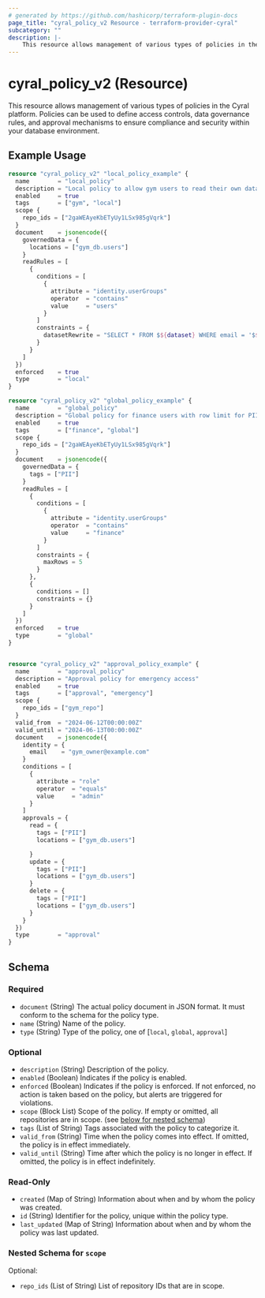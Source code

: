 ```yaml
---
# generated by https://github.com/hashicorp/terraform-plugin-docs
page_title: "cyral_policy_v2 Resource - terraform-provider-cyral"
subcategory: ""
description: |-
    This resource allows management of various types of policies in the Cyral platform. Policies can be used to define access controls, data governance rules, and approval mechanisms to ensure compliance and security within your database environment.
---
```


# cyral_policy_v2 (Resource)

This resource allows management of various types of policies in the Cyral platform. Policies can be used to define access controls, data governance rules, and approval mechanisms to ensure compliance and security within your database environment.

## Example Usage

```terraform
resource "cyral_policy_v2" "local_policy_example" {
  name        = "local_policy"
  description = "Local policy to allow gym users to read their own data"
  enabled     = true
  tags        = ["gym", "local"]
  scope {
    repo_ids = ["2gaWEAyeKbETyUy1LSx985gVqrk"]
  }
  document    = jsonencode({
    governedData = {
      locations = ["gym_db.users"]
    }
    readRules = [
      {
        conditions = [
          {
            attribute = "identity.userGroups"
            operator  = "contains"
            value     = "users"
          }
        ]
        constraints = {
          datasetRewrite = "SELECT * FROM $${dataset} WHERE email = '$${identity.endUserEmail}'"
        }
      }
    ]
  })
  enforced    = true
  type        = "local"
}

resource "cyral_policy_v2" "global_policy_example" {
  name        = "global_policy"
  description = "Global policy for finance users with row limit for PII data"
  enabled     = true
  tags        = ["finance", "global"]
  scope {
    repo_ids = ["2gaWEAyeKbETyUy1LSx985gVqrk"]
  }
  document    = jsonencode({
    governedData = {
      tags = ["PII"]
    }
    readRules = [
      {
        conditions = [
          {
            attribute = "identity.userGroups"
            operator  = "contains"
            value     = "finance"
          }
        ]
        constraints = {
          maxRows = 5
        }
      },
      {
        conditions = []
        constraints = {}
      }
    ]
  })
  enforced    = true
  type        = "global"
}


resource "cyral_policy_v2" "approval_policy_example" {
  name        = "approval_policy"
  description = "Approval policy for emergency access"
  enabled     = true
  tags        = ["approval", "emergency"]
  scope {
    repo_ids = ["gym_repo"]
  }
  valid_from  = "2024-06-12T00:00:00Z"
  valid_until = "2024-06-13T00:00:00Z"
  document    = jsonencode({
    identity = {
      email    = "gym_owner@example.com"
    }
    conditions = [
      {
        attribute = "role"
        operator  = "equals"
        value     = "admin"
      }
    ]
    approvals = {
      read = {
        tags = ["PII"]
        locations = ["gym_db.users"]

      }
      update = {
        tags = ["PII"]
        locations = ["gym_db.users"]
      }
      delete = {
        tags = ["PII"]
        locations = ["gym_db.users"]
      }
    }
  })
  type        = "approval"
}
```

<!-- schema generated by tfplugindocs -->

## Schema

### Required

-   `document` (String) The actual policy document in JSON format. It must conform to the schema for the policy type.
-   `name` (String) Name of the policy.
-   `type` (String) Type of the policy, one of [`local`, `global`, `approval`]

### Optional

-   `description` (String) Description of the policy.
-   `enabled` (Boolean) Indicates if the policy is enabled.
-   `enforced` (Boolean) Indicates if the policy is enforced. If not enforced, no action is taken based on the policy, but alerts are triggered for violations.
-   `scope` (Block List) Scope of the policy. If empty or omitted, all repositories are in scope. (see [below for nested schema](#nestedblock--scope))
-   `tags` (List of String) Tags associated with the policy to categorize it.
-   `valid_from` (String) Time when the policy comes into effect. If omitted, the policy is in effect immediately.
-   `valid_until` (String) Time after which the policy is no longer in effect. If omitted, the policy is in effect indefinitely.

### Read-Only

-   `created` (Map of String) Information about when and by whom the policy was created.
-   `id` (String) Identifier for the policy, unique within the policy type.
-   `last_updated` (Map of String) Information about when and by whom the policy was last updated.

<a id="nestedblock--scope"></a>

### Nested Schema for `scope`

Optional:

-   `repo_ids` (List of String) List of repository IDs that are in scope.
